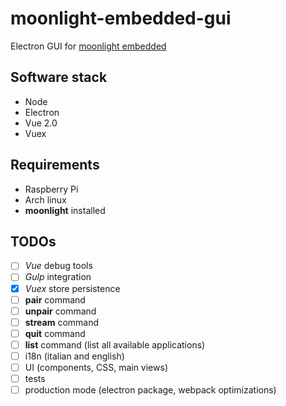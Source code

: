 # moonlight-embedded-gui

Electron GUI for [moonlight embedded](https://github.com/irtimmer/moonlight-embedded)

## Software stack

- Node
- Electron
- Vue 2.0
- Vuex

## Requirements

- Raspberry Pi
- Arch linux
- **moonlight** installed

## TODOs

- [ ] *Vue* debug tools
- [ ] *Gulp* integration
- [x] *Vuex* store persistence
- [ ] **pair** command
- [ ] **unpair** command
- [ ] **stream** command
- [ ] **quit** command
- [ ] **list** command (list all available applications)
- [ ] i18n (italian and english)
- [ ] UI (components, CSS, main views)
- [ ] tests
- [ ] production mode (electron package, webpack optimizations)
